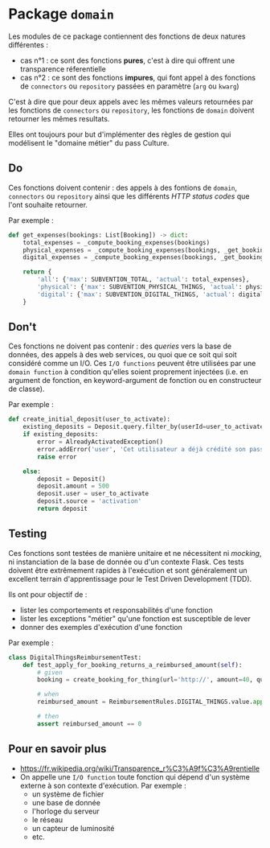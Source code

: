 # Package `domain`
Les modules de ce package contiennent des fonctions de deux natures différentes :
* cas n°1 : ce sont des fonctions **pures**, c'est à dire qui offrent une transparence réferentielle
* cas n°2 : ce sont des fonctions **impures**, qui font appel à des fonctions de `connectors` ou `repository` passées
en paramètre (`arg` ou `kwarg`)

C'est à dire que pour deux appels avec les mêmes valeurs retournées par les fonctions de `connectors` ou `repository`,
les fonctions de `domain` doivent retourner les mêmes resultats.

Elles ont toujours pour but d'implémenter des règles de gestion qui modélisent le "domaine métier" du pass Culture.

## Do
Ces fonctions doivent contenir : des appels à des fontions de `domain`, `connectors` ou `repository` ainsi que
les différents _HTTP status codes_ que l'ont souhaite retourner.

Par exemple :
```python
def get_expenses(bookings: List[Booking]) -> dict:
    total_expenses = _compute_booking_expenses(bookings)
    physical_expenses = _compute_booking_expenses(bookings, _get_bookings_of_physical_things)
    digital_expenses = _compute_booking_expenses(bookings, _get_bookings_of_digital_things)

    return {
        'all': {'max': SUBVENTION_TOTAL, 'actual': total_expenses},
        'physical': {'max': SUBVENTION_PHYSICAL_THINGS, 'actual': physical_expenses},
        'digital': {'max': SUBVENTION_DIGITAL_THINGS, 'actual': digital_expenses}
    }
```

## Don't
Ces fonctions ne doivent pas contenir : des _queries_ vers la base de données, des appels à des web services, ou quoi que
ce soit qui soit considéré comme un I/O. Ces `I/O functions` peuvent être utilisées par une `domain function` à condition
qu'elles soient proprement injectées (i.e. en argument de fonction, en keyword-argument de fonction ou en constructeur de classe).

Par exemple :
```python
def create_initial_deposit(user_to_activate):
    existing_deposits = Deposit.query.filter_by(userId=user_to_activate.id).all()
    if existing_deposits:
        error = AlreadyActivatedException()
        error.addError('user', 'Cet utilisateur a déjà crédité son pass Culture')
        raise error

    else:
        deposit = Deposit()
        deposit.amount = 500
        deposit.user = user_to_activate
        deposit.source = 'activation'
        return deposit
```

## Testing
Ces fonctions sont testées de manière unitaire et ne nécessitent ni _mocking_, ni instanciation de la base de donnée
ou d'un contexte Flask. Ces tests doivent être extrêmement rapides à l'exécution et sont généralement un excellent terrain
d'apprentissage pour le Test Driven Development (TDD).

Ils ont pour objectif de :
* lister les comportements et responsabilités d'une fonction
* lister les exceptions "métier" qu'une fonction est susceptible de lever
* donner des exemples d'exécution d'une fonction

Par exemple :
```python
class DigitalThingsReimbursementTest:
    def test_apply_for_booking_returns_a_reimbursed_amount(self):
        # given
        booking = create_booking_for_thing(url='http://', amount=40, quantity=3)

        # when
        reimbursed_amount = ReimbursementRules.DIGITAL_THINGS.value.apply(booking)

        # then
        assert reimbursed_amount == 0
```

## Pour en savoir plus
* https://fr.wikipedia.org/wiki/Transparence_r%C3%A9f%C3%A9rentielle
* On appelle une `I/O function` toute fonction qui dépend d'un système externe à son contexte d'exécution. Par exemple :
  * un système de fichier
  * une base de donnée
  * l'horloge du serveur
  * le réseau
  * un capteur de luminosité
  * etc.
